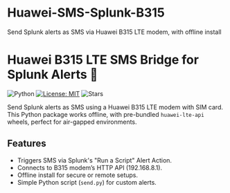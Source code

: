 # Huawei-SMS-Splunk-B315
Send Splunk alerts as SMS via Huawei B315 LTE modem, with offline install
# Huawei B315 LTE SMS Bridge for Splunk Alerts 🚀
![Python](https://img.shields.io/badge/python-3.8%2B-blue.svg)
[![License: MIT](https://img.shields.io/badge/License-MIT-yellow.svg)](https://opensource.org/licenses/MIT)
![Stars](https://img.shields.io/github/stars/yourusername/huawei-sms-splunk-b315?style=social)

Send Splunk alerts as SMS using a Huawei B315 LTE modem with SIM card. This Python package works offline, with pre-bundled `huawei-lte-api` wheels, perfect for air-gapped environments.

## Features
- Triggers SMS via Splunk's "Run a Script" Alert Action.
- Connects to B315 modem’s HTTP API (192.168.8.1).
- Offline install for secure or remote setups.
- Simple Python script (`send.py`) for custom alerts.
